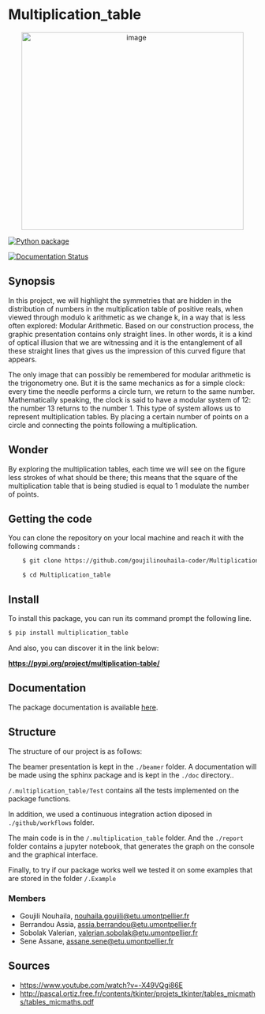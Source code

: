 # Multiplication_table 
<p align="center">
<img src="https://zupimages.net/up/21/16/zxrf.png" width="450" height='400' alt="image"/>
</p>

[![Python package](https://github.com/goujilinouhaila-coder/Multiplication_table/actions/workflows/python-package.yml/badge.svg)](https://github.com/goujilinouhaila-coder/Multiplication_table/actions/workflows/python-package.yml)

[![Documentation Status](https://readthedocs.org/projects/multiplication-table/badge/?version=assia)](https://multiplication-table.readthedocs.io/en/assia/?badge=assia)

## Synopsis

In this project, we will highlight the symmetries that are hidden in the distribution of numbers in the multiplication table of positive reals, when viewed through modulo k arithmetic as we change k, in a way that is less often explored: Modular Arithmetic. Based on our construction process, the graphic presentation contains only straight lines. In other words, it is a kind of optical illusion that we are witnessing and it is the entanglement of all these straight lines that gives us the impression of this curved figure that appears.

The only image that can possibly be remembered for modular arithmetic is the trigonometry one. But it is the same mechanics as for a simple clock: every time the needle performs a circle turn, we return to the same number. Mathematically speaking, the clock is said to have a modular system of 12: the number 13 returns to the number 1. This type of system allows us to represent multiplication tables. By placing a certain number of points on a circle and connecting the points following a multiplication.

## Wonder 
By exploring the multiplication tables, each time we will see on the figure less strokes of what should be there; this means that the square of the multiplication table that is being studied is equal to 1 modulate the number of points. 

## Getting the code

You can clone the repository on your local machine and reach it with the following commands :

```sh 
    $ git clone https://github.com/goujilinouhaila-coder/Multiplication_table.git
```
```
    $ cd Multiplication_table
```

## Install

To install this package, you can run its command prompt the following line.

```sh
$ pip install multiplication_table 
```

And also, you can discover it in the link below: 

**https://pypi.org/project/multiplication-table/** 

## Documentation 

The package documentation is available [here](https://multiplication-table.readthedocs.io/en/assia/index.html). 

## Structure 

The structure of our project is as follows:

The beamer presentation is kept in the `./beamer` folder. A documentation will be made using the sphinx package and is kept in the `./doc` directory..

`/.multiplication_table/Test` contains all the tests implemented on the package functions.

In addition, we used a continuous integration action diposed in `./github/workflows` folder.

The main code is in the `/.multiplication_table` folder. And the `./report` folder contains a jupyter notebook, that generates the graph on the console and the graphical interface.

Finally, to try if our package works well we tested it on some examples that are stored in the folder `/.Example`

### Members

- Goujili Nouhaila, nouhaila.goujili@etu.umontpellier.fr
- Berrandou Assia, assia.berrandou@etu.umontpellier.fr     
- Sobolak Valerian, valerian.sobolak@etu.umontpellier.fr
- Sene Assane, assane.sene@etu.umontpellier.fr

## Sources

- https://www.youtube.com/watch?v=-X49VQgi86E
- http://pascal.ortiz.free.fr/contents/tkinter/projets_tkinter/tables_micmaths/tables_micmaths.pdf

